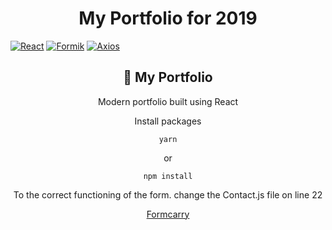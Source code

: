 <center>
<h1>My Portfolio for 2019</h1>
</center>

[![React](https://img.shields.io/badge/react-16.8.6-blue)](http://https://nodejs.org/en/ "![Node](https://img.shields.io/badge/node-13.11.0-green)") [![Formik](https://img.shields.io/badge/formik-1.5.7-purple)](https://yarnpkg.com/ "![Yarn](https://img.shields.io/badge/yarn-1.22.4-purple)") [![Axios](https://img.shields.io/badge/axios-0.19-red)](https://www.npmjs.com/package/express "![Express](https://img.shields.io/badge/express-4.17.1-red)")

<center>
<h2> 👾	 My Portfolio </h2>
  
Modern portfolio built using React


Install packages

```
yarn
```

or

```
npm install
```

To the correct functioning of the form. change the Contact.js file on line 22

[Formcarry](https://formcarry.com)
